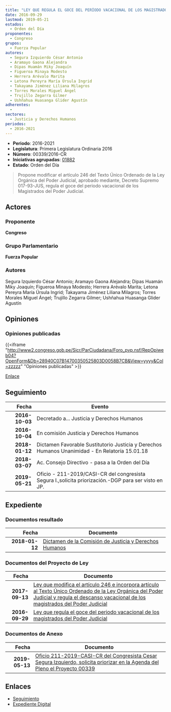 ```yaml
---
title: "LEY QUE REGULA EL GOCE DEL PERÍODO VACACIONAL DE LOS MAGISTRADOS DEL PODER JUDICIAL"
date: 2016-09-29
lastmod: 2019-05-21
estados: 
  - Orden del Día
proponentes: 
  - Congreso
grupos: 
  - Fuerza Popular
autores: 
  - Segura Izquierdo César Antonio
  - Aramayo Gaona Alejandra
  - Dipas Huamán Miky Joaquín
  - Figueroa Minaya Modesto
  - Herrera Arévalo Marita
  - Letona Pereyra María Úrsula Ingrid
  - Takayama Jiménez Liliana Milagros
  - Torres Morales Miguel Ángel
  - Trujillo Zegarra Gilmer
  - Ushñahua Huasanga Glider Agustín
adherentes: 
  - 
sectores: 
  - Justicia y Derechos Humanos
periodos: 
  - 2016-2021
---
```


- **Periodo**: 2016-2021
- **Legislatura**: Primera Legislatura Ordinaria 2016
- **Número**: 00339/2016-CR
- **Iniciativas agrupadas**: [01882](../../01800/01882)
- **Estado**: Orden del Día

> Propone modificar el artículo 246 del Texto Único Ordenado de la Ley Orgánica del Poder Judicial, aprobado mediante, Decreto Supremo 017-93-JUS, regula el goce del periodo vacacional de los Magistrados del Poder Judicial.


## Actores

### Proponente

**Congreso**

### Grupo Parlamentario

**Fuerza Popular**

### Autores

Segura Izquierdo César Antonio; Aramayo Gaona Alejandra; Dipas Huamán Miky Joaquín; Figueroa Minaya Modesto; Herrera Arévalo Marita; Letona Pereyra María Úrsula Ingrid; Takayama Jiménez Liliana Milagros; Torres Morales Miguel Ángel; Trujillo Zegarra Gilmer; Ushñahua Huasanga Glider Agustín


## Opiniones

### Opiniones publicadas

{{<iframe "http://www2.congreso.gob.pe/Sicr/ParCiudadana/Foro_pvp.nsf/RepOpiweb04?OpenForm&Db=28940C07B14700350525803D0058B7CB&View=yyyy&Col=zzzzz" "Opiniones publicadas" >}}

[Enlace](http://www2.congreso.gob.pe/Sicr/ParCiudadana/Foro_pvp.nsf/RepOpiweb04?OpenForm&Db=28940C07B14700350525803D0058B7CB&View=yyyy&Col=zzzzz)

## Seguimiento

| Fecha | Evento |
|------:|--------|
| **2016-10-03** | Decretado a... Justicia y Derechos Humanos|
| **2016-10-04** | En comisión Justicia y Derechos Humanos|
| **2018-01-12** | Dictamen Favorable Sustitutorio Justicia y Derechos Humanos Unanimidad - En Relatoría 15.01.18|
| **2018-03-07** | Ac. Consejo Directivo - pasa a la Orden del Día|
| **2019-05-21** | Oficio - 211-2019/CASI-CR del congresista Segura I.,solicita priorización.-DGP para ser visto en JP.|


## Expediente


### Documentos resultado

| Fecha | Documento |
|------:|--------|
| **2018-01-12** | [Dictamen de la Comisión de Justicia y Derechos Humanos](http://www.leyes.congreso.gob.pe/Documentos/2016_2021/Dictamenes/Proyectos_de_Ley/00339DC15MAY20180112.pdf) |

### Documentos del Proyecto de Ley

| Fecha | Documento |
|------:|--------|
| **2017-09-13** | [Ley que modifica el artículo 246 e incorpora artículo al Texto Único Ordenado de la Ley Orgánica del Poder Judicial y regula el descanso vacacional de los magistrados del Poder Judicial](http://www.leyes.congreso.gob.pe/Documentos/2016_2021/Proyectos_de_Ley_y_de_Resoluciones_Legislativas/PL0188220170913..pdf) |
| **2016-09-29** | [Ley que regula el goce del periodo vacacional de los magistrados del Poder Judicial](http://www.leyes.congreso.gob.pe/Documentos/2016_2021/Proyectos_de_Ley_y_de_Resoluciones_Legislativas/PL0033920160929.pdf) |

### Documentos de Anexo

| Fecha | Documento |
|------:|--------|
| **2019-05-13** | [Oficio 211-2019-CASI-CR del Congresista Cesar Segura Izquierdo, solicita priorizar en la Agenda del Pleno el Proyecto 00339](http://www.leyes.congreso.gob.pe/Documentos/2016_2021/Oficios/Congresistas/OFICIO-211-2019-CASI-CR.pdf) |

## Enlaces 

- [Seguimiento](http://www2.congreso.gob.pe/Sicr/TraDocEstProc/CLProLey2016.nsf/f7fff46988ca05b1052578e100829cc7/c324ddd0dcc695c70525803d006aa127?OpenDocument)
- [Expediente Digital](http://www2.congreso.gob.pe/Sicr/TraDocEstProc/CLProLey2016.nsf/f7fff46988ca05b1052578e100829cc7/c324ddd0dcc695c70525803d006aa127?OpenDocument&Click=05257FB7005EB655.eb71d0cf91d8294e05256cdf006b5706/$Body/0.1C6C)
